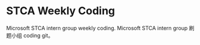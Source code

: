 # STCA Weekly Coding
Microsoft STCA intern group weekly coding.
Microsoft STCA intern group 刷题小组 coding git。